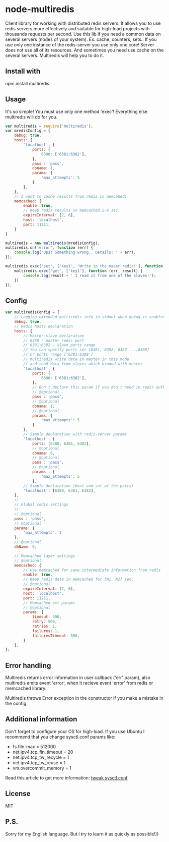 node-multiredis
===============

Client library for working with distributed redis servers.
It allows you to use redis servers more effectively and suitable for high-load projects with thousands requests per second.
Use this lib if you need a common data on several servers (nodes of your system). Ex. cache, counters, sets..
If you use only one instance of the redis-server you use only one core!
Server does not use all of its resources. And sometimes you need use cache on the several servers. Multiredis will help you to do it.

Install with 
----

npm install multiredis

Usage
----

It's so simple! You must use only one method 'exec'!
Everything else multiredis will do for you.

```js
var multiredis = require('multiredis');
var mredisConfig = {
	debug: true,
	hosts: {
		'localhost': {
			ports: {
				6380: ['6381:6382'],
			},
			pass : 'pass',
			dbname: 1,
			params: {
				'max_attempts': 5
			}
		},
	},
	// I want to cache results from redis in memcahed!
	memcached: {
		enable: true,
		// Keep redis results in memcached 2-6 sec.
		expireInterval: [2, 6],
		host: 'localhost',
		port: 11211,
	}
}

multiredis = new multiredis(mredisConfig);
multiredis.on('error', function (err) {
	console.log('Ups! Something wrong.. Details: ' + err);
});

multiredis.exec('set', ['key1', 'Write in the maser redis!'], function (err, result) {
	multiredis.exec('get', ['key1'], function (err, result) {
		console.log(result + ' I read it from one of the slaves!');
	})
});

```

Config
----

```js
var multiredisConfig = {
	// Logging extended multiredis info in stdout when debug is enabled
	debug: true,
	// Redis hosts declaration
	hosts: {
		// Master-slave declaration
		// 6380 - master redis port
		// 6381:6382 - slave ports range
		// You can specify ports set [6381, 6382, 6383 ....6388]
		// or ports range ['6381:6388']
		// multiredis write data in master in this mode
		// and read data from slaves which binded with master
		'localhost': {
			ports: {
				6380: ['6381:6382'],
			},
			// Don't declare this param if you don't need in redis authorization
			// @optional
			pass : 'pass',
			// @optional
			dbname: 1,
			// @optional
			params: {
				'max_attempts': 5
			}
		},
		// Simple declaration with redis-server params
		'localhost': {
		 	ports: [6380, 6381, 6382],
		 	// @optional
		 	dbname: 8,
		 	// @optional
		 	pass : 'pass',
		 	// @optional
		 	params : {
		 		'max_attempts': 5
		 	},
		// Simple declaration (host and set of the ports)
		'localhost': [6380, 6381, 6382],
	},
	//
	// Global redis settings
	// 
	// @optional
	pass : 'pass',
	// @optional
	params: {
		'max_attempts': 1
	},
	// @optional
	dbName: 0,

	// Memcached layer settings
	// @optional
	memcached: {
		// Use memcached for save intermediate information from redis
		enable: true,
		// Keep redis data in memcached for [N1, N2] sec.
		// @optional
		expireInterval: [2, 6],
		host: 'localhost',
		port: 11211,
		// Memcached ext params
		// @optional
		params: {
			timeout: 500,
			retry: 500,
			retries: 1,
			failures: 1,
			failuresTimeout: 500,
		}
	},
};
```

Error handling
----

Multiredis returns error information in user callback ('err' param), 
also multiredis emits event 'error', when it recieve event 'error' from redis 
or memcached library.

Multiredis throws Error exception in the constructor if you make a mistake in the config.

Additional information
----

Don't forget to configure your OS for high-load.
If you use Ubuntu I recommend that you change sysctl.conf params like:

- fs.file-max = 512000
- net.ipv4.tcp_fin_timeout = 20
- net.ipv4.tcp_tw_recycle = 1 
- net.ipv4.tcp_tw_reuse = 1
- vm.overcommit_memory = 1

Read this article to get more information: 
[tweak sysctl.conf](https://rtcamp.com/tutorials/linux/sysctl-conf/ "tweak sysctl.conf") 

License
----

MIT

P.S.
----
Sorry for my English language. But I try to learn it as quickly as possible!))